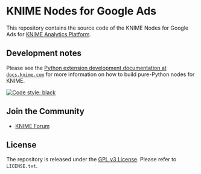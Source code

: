 # KNIME Nodes for Google Ads

This repository contains the source code of the KNIME Nodes for Google Ads for [KNIME Analytics Platform](https://www.knime.com/knime-analytics-platform).

## Development notes

Please see the [Python extension development documentation at `docs.knime.com`](https://docs.knime.com/latest/pure_python_node_extensions_guide/index.html#introduction)
for more information on how to build pure-Python nodes for KNIME.

[![Code style: black](https://img.shields.io/badge/code%20style-black-000000.svg)](https://github.com/psf/black)

## Join the Community

* [KNIME Forum](https://forum.knime.com/)

## License

The repository is released under the [GPL v3 License](https://www.gnu.org/licenses/gpl-3.0.html). Please refer to `LICENSE.txt`.

